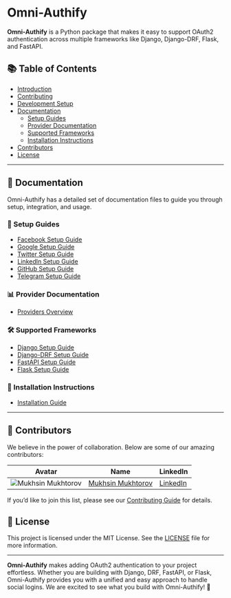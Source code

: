 # Omni-Authify

**Omni-Authify** is a Python package that makes it easy to support OAuth2 authentication across multiple frameworks like Django, Django-DRF, Flask, and FastAPI.

## 📚 Table of Contents
- [Introduction](#omni-authify)
- [Contributing](#contributing)
- [Development Setup](#development-setup)
- [Documentation](#documentation)
  - [Setup Guides](#setup-guides)
  - [Provider Documentation](#provider-documentation)
  - [Supported Frameworks](#supported-frameworks)
  - [Installation Instructions](#installation-instructions)
- [Contributors](#contributors)
- [License](#license)

---

## 📄 Documentation

Omni-Authify has a detailed set of documentation files to guide you through setup, integration, and usage.

### 📖 Setup Guides
- [Facebook Setup Guide](docs/setup_guide/facebook.md)
- [Google Setup Guide](docs/setup_guide/google.md)
- [Twitter Setup Guide](docs/setup_guide/twitter.md)
- [LinkedIn Setup Guide](docs/setup_guide/linkedin.md)
- [GitHub Setup Guide](docs/setup_guide/github.md)
- [Telegram Setup Guide](docs/setup_guide/telegram.md)

### 📊 Provider Documentation
- [Providers Overview](docs/providers.md)

### 🛠️ Supported Frameworks
- [Django Setup Guide](docs/usage/django.md)
- [Django-DRF Setup Guide](docs/usage/django-drf.md)
- [FastAPI Setup Guide](docs/usage/fastapi.md)
- [Flask Setup Guide](docs/usage/flask.md)

### 🚀 Installation Instructions
- [Installation Guide](docs/installation.md)

---

## 👥 Contributors

We believe in the power of collaboration. Below are some of our amazing contributors:

| Avatar | Name | LinkedIn |
|--------|------|----------|
| ![Mukhsin Mukhtorov](https://gravatar.com/muxtorov) | [Mukhsin Mukhtorov](https://github.com/Mukhsin0508) | [LinkedIn](https://www.linkedin.com/in/mukhsin-mukhtorov-58b26221b/) |

If you’d like to join this list, please see our [Contributing Guide](CONTRIBUTING.md) for details.

## 📜 License

This project is licensed under the MIT License. See the [LICENSE](../LICENSE) file for more information.

---

**Omni-Authify** makes adding OAuth2 authentication to your project effortless. Whether you are building with Django, DRF, FastAPI, or Flask, Omni-Authify provides you with a unified and easy approach to handle social logins. We are excited to see what you build with Omni-Authify! 🚀

